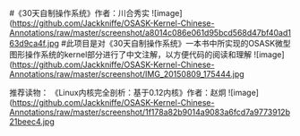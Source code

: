 #《30天自制操作系统》作者：川合秀实
![image](https://github.com/Jackkniffe/OSASK-Kernel-Chinese-Annotations/raw/master/screenshot/a8014c086e061d95bcd568d47bf40ad163d9ca4f.jpg
#此项目是对《30天自制操作系统》一本书中所实现的OSASK微型图形操作系统的kernel部分进行了中文注解，以方便代码的阅读和理解
![image](https://github.com/Jackkniffe/OSASK-Kernel-Chinese-Annotations/raw/master/screenshot/IMG_20150809_175444.jpg


推荐读物：
《Linux内核完全剖析：基于0.12内核》作者：赵炯
![image](https://github.com/Jackkniffe/OSASK-Kernel-Chinese-Annotations/raw/master/screenshot/1f178a82b9014a9083a6fcd7a9773912b21beec4.jpg

